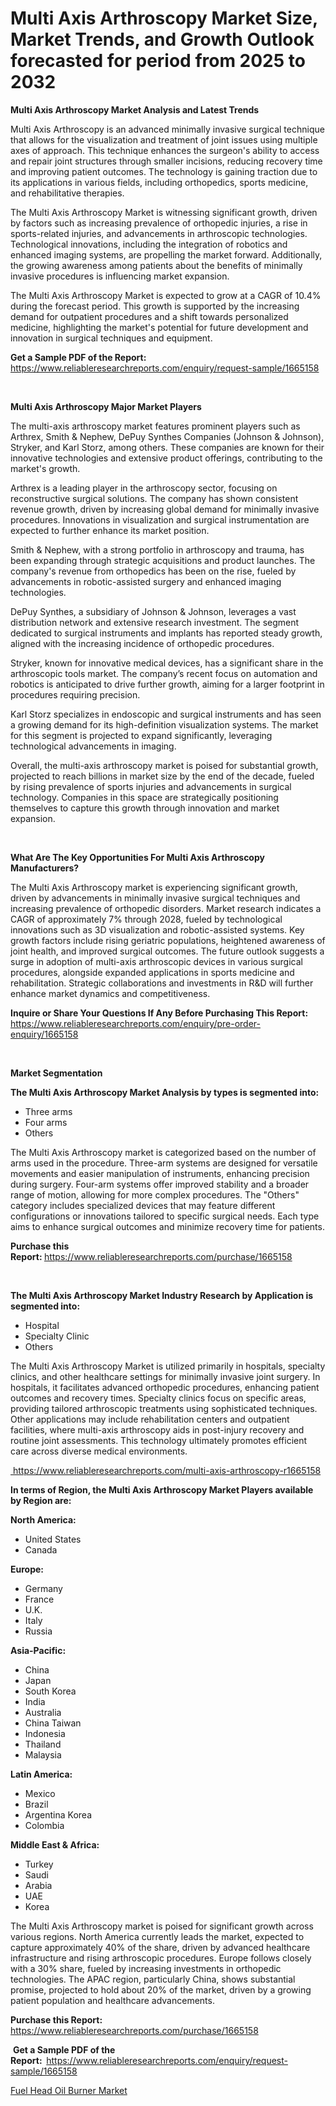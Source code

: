 <p><h1>Multi Axis Arthroscopy Market Size, Market Trends, and Growth Outlook forecasted for period from 2025 to 2032</h1></p><p><strong>Multi Axis Arthroscopy Market Analysis and Latest Trends</strong></p>
<p><p>Multi Axis Arthroscopy is an advanced minimally invasive surgical technique that allows for the visualization and treatment of joint issues using multiple axes of approach. This technique enhances the surgeon's ability to access and repair joint structures through smaller incisions, reducing recovery time and improving patient outcomes. The technology is gaining traction due to its applications in various fields, including orthopedics, sports medicine, and rehabilitative therapies.</p><p>The Multi Axis Arthroscopy Market is witnessing significant growth, driven by factors such as increasing prevalence of orthopedic injuries, a rise in sports-related injuries, and advancements in arthroscopic technologies. Technological innovations, including the integration of robotics and enhanced imaging systems, are propelling the market forward. Additionally, the growing awareness among patients about the benefits of minimally invasive procedures is influencing market expansion.</p><p>The Multi Axis Arthroscopy Market is expected to grow at a CAGR of 10.4% during the forecast period. This growth is supported by the increasing demand for outpatient procedures and a shift towards personalized medicine, highlighting the market's potential for future development and innovation in surgical techniques and equipment.</p></p>
<p><strong>Get a Sample PDF of the Report:&nbsp;</strong> <a href="https://www.reliableresearchreports.com/enquiry/request-sample/1665158?utm_campaign=3313&utm_medium=2&utm_source=Github&utm_content=ia&utm_term=08032025&utm_id=multi-axis-arthroscopy">https://www.reliableresearchreports.com/enquiry/request-sample/1665158</a></p>
<p>&nbsp;</p>
<p><strong>Multi Axis Arthroscopy Major Market Players</strong></p>
<p><p>The multi-axis arthroscopy market features prominent players such as Arthrex, Smith & Nephew, DePuy Synthes Companies (Johnson & Johnson), Stryker, and Karl Storz, among others. These companies are known for their innovative technologies and extensive product offerings, contributing to the market's growth.</p><p>Arthrex is a leading player in the arthroscopy sector, focusing on reconstructive surgical solutions. The company has shown consistent revenue growth, driven by increasing global demand for minimally invasive procedures. Innovations in visualization and surgical instrumentation are expected to further enhance its market position.</p><p>Smith & Nephew, with a strong portfolio in arthroscopy and trauma, has been expanding through strategic acquisitions and product launches. The company's revenue from orthopedics has been on the rise, fueled by advancements in robotic-assisted surgery and enhanced imaging technologies.</p><p>DePuy Synthes, a subsidiary of Johnson & Johnson, leverages a vast distribution network and extensive research investment. The segment dedicated to surgical instruments and implants has reported steady growth, aligned with the increasing incidence of orthopedic procedures.</p><p>Stryker, known for innovative medical devices, has a significant share in the arthroscopic tools market. The company’s recent focus on automation and robotics is anticipated to drive further growth, aiming for a larger footprint in procedures requiring precision.</p><p>Karl Storz specializes in endoscopic and surgical instruments and has seen a growing demand for its high-definition visualization systems. The market for this segment is projected to expand significantly, leveraging technological advancements in imaging.</p><p>Overall, the multi-axis arthroscopy market is poised for substantial growth, projected to reach billions in market size by the end of the decade, fueled by rising prevalence of sports injuries and advancements in surgical technology. Companies in this space are strategically positioning themselves to capture this growth through innovation and market expansion.</p></p>
<p>&nbsp;</p>
<p><strong>What Are The Key Opportunities For Multi Axis Arthroscopy Manufacturers?</strong></p>
<p><p>The Multi Axis Arthroscopy market is experiencing significant growth, driven by advancements in minimally invasive surgical techniques and increasing prevalence of orthopedic disorders. Market research indicates a CAGR of approximately 7% through 2028, fueled by technological innovations such as 3D visualization and robotic-assisted systems. Key growth factors include rising geriatric populations, heightened awareness of joint health, and improved surgical outcomes. The future outlook suggests a surge in adoption of multi-axis arthroscopic devices in various surgical procedures, alongside expanded applications in sports medicine and rehabilitation. Strategic collaborations and investments in R&D will further enhance market dynamics and competitiveness.</p></p>
<p><strong>Inquire or Share Your Questions If Any Before Purchasing This Report:</strong> <a href="https://www.reliableresearchreports.com/enquiry/pre-order-enquiry/1665158?utm_campaign=3313&utm_medium=2&utm_source=Github&utm_content=ia&utm_term=08032025&utm_id=multi-axis-arthroscopy">https://www.reliableresearchreports.com/enquiry/pre-order-enquiry/1665158</a></p>
<p>&nbsp;</p>
<p><strong>Market Segmentation</strong></p>
<p><strong>The Multi Axis Arthroscopy Market Analysis by types is segmented into:</strong></p>
<p><ul><li>Three arms</li><li>Four arms</li><li>Others</li></ul></p>
<p><p>The Multi Axis Arthroscopy market is categorized based on the number of arms used in the procedure. Three-arm systems are designed for versatile movements and easier manipulation of instruments, enhancing precision during surgery. Four-arm systems offer improved stability and a broader range of motion, allowing for more complex procedures. The "Others" category includes specialized devices that may feature different configurations or innovations tailored to specific surgical needs. Each type aims to enhance surgical outcomes and minimize recovery time for patients.</p></p>
<p><strong>Purchase this Report:&nbsp;</strong><a href="https://www.reliableresearchreports.com/purchase/1665158?utm_campaign=3313&utm_medium=2&utm_source=Github&utm_content=ia&utm_term=08032025&utm_id=multi-axis-arthroscopy">https://www.reliableresearchreports.com/purchase/1665158</a></p>
<p>&nbsp;</p>
<p><strong>The Multi Axis Arthroscopy Market Industry Research by Application is segmented into:</strong></p>
<p><ul><li>Hospital</li><li>Specialty Clinic</li><li>Others</li></ul></p>
<p><p>The Multi Axis Arthroscopy Market is utilized primarily in hospitals, specialty clinics, and other healthcare settings for minimally invasive joint surgery. In hospitals, it facilitates advanced orthopedic procedures, enhancing patient outcomes and recovery times. Specialty clinics focus on specific areas, providing tailored arthroscopic treatments using sophisticated techniques. Other applications may include rehabilitation centers and outpatient facilities, where multi-axis arthroscopy aids in post-injury recovery and routine joint assessments. This technology ultimately promotes efficient care across diverse medical environments.</p></p>
<p><a href="https://www.reliableresearchreports.com/multi-axis-arthroscopy-r1665158?utm_campaign=3313&utm_medium=2&utm_source=Github&utm_content=ia&utm_term=08032025&utm_id=multi-axis-arthroscopy">&nbsp;https://www.reliableresearchreports.com/multi-axis-arthroscopy-r1665158</a></p>
<p><strong>In terms of Region, the Multi Axis Arthroscopy Market Players available by Region are:</strong></p>
<p>
    <p> <strong> North America: </strong>
        <ul>
            <li>United States</li>
            <li>Canada</li>
        </ul>
        </p> 
    <p> <strong> Europe: </strong>
        <ul>
            <li>Germany</li>
            <li>France</li>
            <li>U.K.</li>
            <li>Italy</li>
            <li>Russia</li>
        </ul>
        </p> 
    <p> <strong> Asia-Pacific: </strong>
        <ul>
            <li>China</li>
            <li>Japan</li>
            <li>South Korea</li>
            <li>India</li>
            <li>Australia</li>
            <li>China Taiwan</li>
            <li>Indonesia</li>
            <li>Thailand</li>
            <li>Malaysia</li>
        </ul>
        </p> 
    <p> <strong> Latin America: </strong>
        <ul>
            <li>Mexico</li>
            <li>Brazil</li>
            <li>Argentina Korea</li>
            <li>Colombia</li>
        </ul>
        </p> 
    <p> <strong> Middle East & Africa: </strong>
        <ul>
            <li>Turkey</li>
            <li>Saudi</li>
            <li>Arabia</li>
            <li>UAE</li>
            <li>Korea</li>
        </ul>
    </p>
    </p>
<p><p>The Multi Axis Arthroscopy market is poised for significant growth across various regions. North America currently leads the market, expected to capture approximately 40% of the share, driven by advanced healthcare infrastructure and rising arthroscopic procedures. Europe follows closely with a 30% share, fueled by increasing investments in orthopedic technologies. The APAC region, particularly China, shows substantial promise, projected to hold about 20% of the market, driven by a growing patient population and healthcare advancements.</p></p>
<p><strong>Purchase this Report: </strong><a href="https://www.reliableresearchreports.com/purchase/1665158?utm_campaign=3313&utm_medium=2&utm_source=Github&utm_content=ia&utm_term=08032025&utm_id=multi-axis-arthroscopy">https://www.reliableresearchreports.com/purchase/1665158</a></p>
<p>&nbsp;<strong>Get a Sample PDF of the Report:&nbsp;&nbsp;</strong><a href="https://www.reliableresearchreports.com/enquiry/request-sample/1665158?utm_campaign=3313&utm_medium=2&utm_source=Github&utm_content=ia&utm_term=08032025&utm_id=multi-axis-arthroscopy">https://www.reliableresearchreports.com/enquiry/request-sample/1665158</a></p>
<p><strong></strong></p>
<p><p><a href="https://github.com/vigoseiler/Market-Research-Report-List-1/blob/main/fuel-head-oil-burner-market.md?utm_campaign=3313&utm_medium=2&utm_source=Github&utm_content=ia&utm_term=08032025&utm_id=multi-axis-arthroscopy">Fuel Head Oil Burner Market</a></p></p>